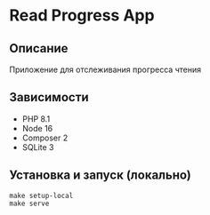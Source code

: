 # Read Progress App

## Описание

Приложение для отслеживания прогресса чтения

## Зависимости

* PHP 8.1
* Node 16
* Composer 2
* SQLite 3

## Установка и запуск (локально)

```shell
make setup-local
make serve
```

